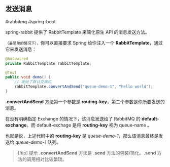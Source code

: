 ## 发送消息

#rabbitmq #spring-boot 

spring-rabbit 提供了 RabbitTemplate 来简化原生 API 的消息发送方法。

<small>（最简单的情况下），</small>你可以直接要求 Spring 给你注入一个 **RabbitTemplate**，通过它来发送消息：

```java
@Autowired
private RabbitTemplate rabbitTemplate;

@Test
public void demo() {
    // 发给了默认交换机
    rabbitTemplate.convertAndSend("queue-demo-1", "hello world");
}
```

**.convertAndSend** 方法第一个参数是 **routing-key**，第二个参数是你所要发送的消息。

在没有明确指定 Exchange 的情况下，该消息发送给了 RabbitMQ 的 **default-exchange**。而 default-exchage 是将 **routing-key** 视为 queue-name 。

也就是说，上述代码中的 **routing-key** 是 *queue-demo-1*，那么该消息最终是发送给 *queue-demo-1* 队列。

> [!tip] 提示
> **.convertAndSend** 方法是 **.send** 方法的包装/简化。**.send** 方法的调用相对比较繁琐。
